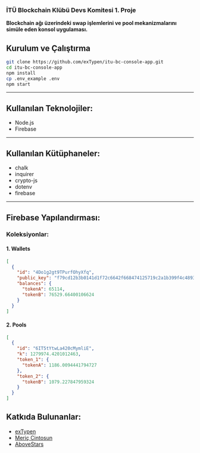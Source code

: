 ### İTÜ Blockchain Klübü Devs Komitesi 1. Proje  

**Blockchain ağı üzerindeki swap işlemlerini ve pool mekanizmalarını simüle eden konsol uygulaması.**

## Kurulum ve Çalıştırma
```bash
git clone https://github.com/exTypen/itu-bc-console-app.git
cd itu-bc-console-app
npm install
cp .env_example .env
npm start
```

---

## Kullanılan Teknolojiler:
- Node.js
- Firebase

---

## Kullanılan Kütüphaneler:
- chalk
- inquirer
- crypto-js
- dotenv
- firebase

---

## Firebase Yapılandırması:

### Koleksiyonlar:

#### 1. Wallets
```json
[
  {
    "id": "4Do1g2gt9TPurfOhyXfq",
    "public_key": "f79cd12b3b0141d1f72c6642f668474125719c2a1b399f4c48932ebfaa2e1384",
    "balances": {
      "tokenA": 65114,
      "tokenB": 76529.66400106624
    }
  }
]
```

#### 2. Pools
```json
[
  {
    "id": "6IT5tYtwLa420cMymliE",
    "k": 1279974.4201012463,
    "token_1": {
      "tokenA": 1186.0094441794727
    },
    "token_2": {
      "tokenB": 1079.227847959324
    }
  }
]
```

## Katkıda Bulunanlar:
- [exTypen](https://github.com/exTypen)  
- [Meriç Cintosun](https://github.com/mericcintosun)  
- [AboveStars](https://github.com/aboveStars)  

